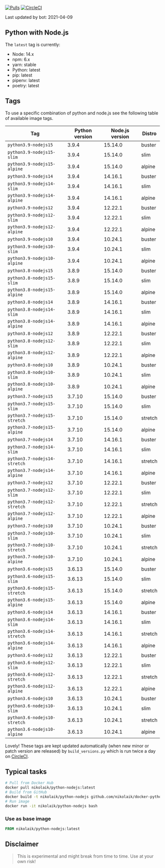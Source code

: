 [![Pulls](https://img.shields.io/docker/pulls/nikolaik/python-nodejs.svg?style=flat-square)](https://hub.docker.com/r/nikolaik/python-nodejs/)
[![CircleCI](https://img.shields.io/circleci/project/github/nikolaik/docker-python-nodejs.svg?style=flat-square)](https://circleci.com/gh/nikolaik/docker-python-nodejs)

Last updated by bot: 2021-04-09

## Python with Node.js
The `latest` tag is currently:

- Node: 14.x
- npm: 6.x
- yarn: stable
- Python: latest
- pip: latest
- pipenv: latest
- poetry: latest

## Tags
To use a specific combination of python and node.js see the following table of available image tags.

Tag | Python version | Node.js version | Distro
--- | --- | --- | ---
`python3.9-nodejs15` | 3.9.4 | 15.14.0 | buster
`python3.9-nodejs15-slim` | 3.9.4 | 15.14.0 | slim
`python3.9-nodejs15-alpine` | 3.9.4 | 15.14.0 | alpine
`python3.9-nodejs14` | 3.9.4 | 14.16.1 | buster
`python3.9-nodejs14-slim` | 3.9.4 | 14.16.1 | slim
`python3.9-nodejs14-alpine` | 3.9.4 | 14.16.1 | alpine
`python3.9-nodejs12` | 3.9.4 | 12.22.1 | buster
`python3.9-nodejs12-slim` | 3.9.4 | 12.22.1 | slim
`python3.9-nodejs12-alpine` | 3.9.4 | 12.22.1 | alpine
`python3.9-nodejs10` | 3.9.4 | 10.24.1 | buster
`python3.9-nodejs10-slim` | 3.9.4 | 10.24.1 | slim
`python3.9-nodejs10-alpine` | 3.9.4 | 10.24.1 | alpine
`python3.8-nodejs15` | 3.8.9 | 15.14.0 | buster
`python3.8-nodejs15-slim` | 3.8.9 | 15.14.0 | slim
`python3.8-nodejs15-alpine` | 3.8.9 | 15.14.0 | alpine
`python3.8-nodejs14` | 3.8.9 | 14.16.1 | buster
`python3.8-nodejs14-slim` | 3.8.9 | 14.16.1 | slim
`python3.8-nodejs14-alpine` | 3.8.9 | 14.16.1 | alpine
`python3.8-nodejs12` | 3.8.9 | 12.22.1 | buster
`python3.8-nodejs12-slim` | 3.8.9 | 12.22.1 | slim
`python3.8-nodejs12-alpine` | 3.8.9 | 12.22.1 | alpine
`python3.8-nodejs10` | 3.8.9 | 10.24.1 | buster
`python3.8-nodejs10-slim` | 3.8.9 | 10.24.1 | slim
`python3.8-nodejs10-alpine` | 3.8.9 | 10.24.1 | alpine
`python3.7-nodejs15` | 3.7.10 | 15.14.0 | buster
`python3.7-nodejs15-slim` | 3.7.10 | 15.14.0 | slim
`python3.7-nodejs15-stretch` | 3.7.10 | 15.14.0 | stretch
`python3.7-nodejs15-alpine` | 3.7.10 | 15.14.0 | alpine
`python3.7-nodejs14` | 3.7.10 | 14.16.1 | buster
`python3.7-nodejs14-slim` | 3.7.10 | 14.16.1 | slim
`python3.7-nodejs14-stretch` | 3.7.10 | 14.16.1 | stretch
`python3.7-nodejs14-alpine` | 3.7.10 | 14.16.1 | alpine
`python3.7-nodejs12` | 3.7.10 | 12.22.1 | buster
`python3.7-nodejs12-slim` | 3.7.10 | 12.22.1 | slim
`python3.7-nodejs12-stretch` | 3.7.10 | 12.22.1 | stretch
`python3.7-nodejs12-alpine` | 3.7.10 | 12.22.1 | alpine
`python3.7-nodejs10` | 3.7.10 | 10.24.1 | buster
`python3.7-nodejs10-slim` | 3.7.10 | 10.24.1 | slim
`python3.7-nodejs10-stretch` | 3.7.10 | 10.24.1 | stretch
`python3.7-nodejs10-alpine` | 3.7.10 | 10.24.1 | alpine
`python3.6-nodejs15` | 3.6.13 | 15.14.0 | buster
`python3.6-nodejs15-slim` | 3.6.13 | 15.14.0 | slim
`python3.6-nodejs15-stretch` | 3.6.13 | 15.14.0 | stretch
`python3.6-nodejs15-alpine` | 3.6.13 | 15.14.0 | alpine
`python3.6-nodejs14` | 3.6.13 | 14.16.1 | buster
`python3.6-nodejs14-slim` | 3.6.13 | 14.16.1 | slim
`python3.6-nodejs14-stretch` | 3.6.13 | 14.16.1 | stretch
`python3.6-nodejs14-alpine` | 3.6.13 | 14.16.1 | alpine
`python3.6-nodejs12` | 3.6.13 | 12.22.1 | buster
`python3.6-nodejs12-slim` | 3.6.13 | 12.22.1 | slim
`python3.6-nodejs12-stretch` | 3.6.13 | 12.22.1 | stretch
`python3.6-nodejs12-alpine` | 3.6.13 | 12.22.1 | alpine
`python3.6-nodejs10` | 3.6.13 | 10.24.1 | buster
`python3.6-nodejs10-slim` | 3.6.13 | 10.24.1 | slim
`python3.6-nodejs10-stretch` | 3.6.13 | 10.24.1 | stretch
`python3.6-nodejs10-alpine` | 3.6.13 | 10.24.1 | alpine

Lovely! These tags are kept updated automatically (when new minor or patch version are released) by `build_versions.py` which is run twice a day on [CircleCI](https://circleci.com/gh/nikolaik/docker-python-nodejs).

## Typical tasks
```bash
# Pull from Docker Hub
docker pull nikolaik/python-nodejs:latest
# Build from GitHub
docker build -t nikolaik/python-nodejs github.com/nikolaik/docker-python-nodejs
# Run image
docker run -it nikolaik/python-nodejs bash
```

### Use as base image
```Dockerfile
FROM nikolaik/python-nodejs:latest
```

## Disclaimer
> This is experimental and might break from time to time. Use at your own risk!
